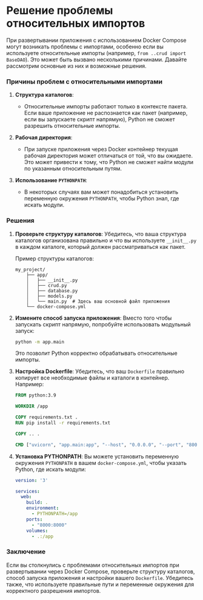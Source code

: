 
# Решение проблемы относительных импортов

При развертывании приложения с использованием Docker Compose могут возникать проблемы с импортами, особенно если вы используете относительные импорты (например, `from ..crud import BaseDAO`). Это может быть вызвано несколькими причинами. Давайте рассмотрим основные из них и возможные решения.

### Причины проблем с относительными импортами

1. **Структура каталогов**:
   - Относительные импорты работают только в контексте пакета. Если ваше приложение не распознается как пакет (например, если вы запускаете скрипт напрямую), Python не сможет разрешить относительные импорты.

2. **Рабочая директория**:
   - При запуске приложения через Docker контейнер текущая рабочая директория может отличаться от той, что вы ожидаете. Это может привести к тому, что Python не сможет найти модули по указанным относительным путям.

3. **Использование `PYTHONPATH`**:
   - В некоторых случаях вам может понадобиться установить переменную окружения `PYTHONPATH`, чтобы Python знал, где искать модули.

### Решения

1. **Проверьте структуру каталогов**:
   Убедитесь, что ваша структура каталогов организована правильно и что вы используете `__init__.py` в каждом каталоге, который должен рассматриваться как пакет.

   Пример структуры каталогов:
   ```
   my_project/
       ├── app/
       │   ├── __init__.py
       │   ├── crud.py
       │   ├── database.py
       │   ├── models.py
       │   └── main.py  # Здесь ваш основной файл приложения
       └── docker-compose.yml
   ```

2. **Измените способ запуска приложения**:
   Вместо того чтобы запускать скрипт напрямую, попробуйте использовать модульный запуск:

   ```bash
   python -m app.main
   ```

   Это позволит Python корректно обрабатывать относительные импорты.

3. **Настройка Dockerfile**:
   Убедитесь, что ваш `Dockerfile` правильно копирует все необходимые файлы и каталоги в контейнер. Например:

   ```dockerfile
   FROM python:3.9

   WORKDIR /app

   COPY requirements.txt .
   RUN pip install -r requirements.txt

   COPY .. .

   CMD ["uvicorn", "app.main:app", "--host", "0.0.0.0", "--port", "8000"]
   ```

4. **Установка PYTHONPATH**:
   Вы можете установить переменную окружения `PYTHONPATH` в вашем `docker-compose.yml`, чтобы указать Python, где искать модули:

   ```yaml
   version: '3'
   
   services:
     web:
       build: .
       environment:
         - PYTHONPATH=/app
       ports:
         - "8000:8000"
       volumes:
         - .:/app
   ```

### Заключение

Если вы столкнулись с проблемами относительных импортов при развертывании через Docker Compose, проверьте структуру каталогов, способ запуска приложения и настройки вашего `Dockerfile`. Убедитесь также, что используете правильные пути и переменные окружения для корректного разрешения импортов.
